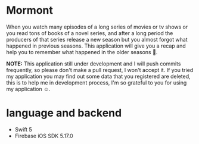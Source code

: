 # Mormont
When you watch many episodes of a long series of movies or tv shows or you read tons of books of a novel series, and after a long period the producers of that series release a new season but you almost forgot what happened in previous seasons. This application will give you a recap and help you to remember what happened in the older seasons 🌟.

**NOTE:**
This application still under development and I will push commits frequently, so please don't make a pull request, I won't accept it. If you tried my application you may find out some data that you registered are deleted, this is to help me in development process, I'm so grateful to you for using my application ☺️.

# language and backend
- Swift 5
- Firebase iOS SDK 5.17.0
